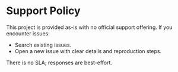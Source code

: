 # Support Policy

This project is provided as-is with no official support offering. If you encounter issues:

- Search existing issues.
- Open a new issue with clear details and reproduction steps.

There is no SLA; responses are best-effort.

